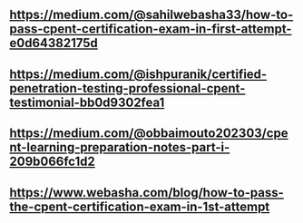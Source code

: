 ## https://medium.com/@sahilwebasha33/how-to-pass-cpent-certification-exam-in-first-attempt-e0d64382175d

## https://medium.com/@ishpuranik/certified-penetration-testing-professional-cpent-testimonial-bb0d9302fea1

## https://medium.com/@obbaimouto202303/cpent-learning-preparation-notes-part-i-209b066fc1d2

## https://www.webasha.com/blog/how-to-pass-the-cpent-certification-exam-in-1st-attempt
